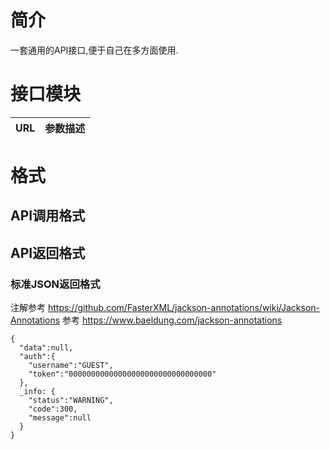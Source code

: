 # 简介
一套通用的API接口,便于自己在多方面使用.


# 接口模块

| URL                       | 参数描述                |
| ---                       | -------               |


# 格式
## API调用格式


## API返回格式
### 标准JSON返回格式
注解参考 https://github.com/FasterXML/jackson-annotations/wiki/Jackson-Annotations
参考 https://www.baeldung.com/jackson-annotations
```json5
{
  "data":null,
  "auth":{
    "username":"GUEST",
    "token":"00000000000000000000000000000000"
  },
  _info: {
    "status":"WARNING",
    "code":300,
    "message":null
  }
}

```